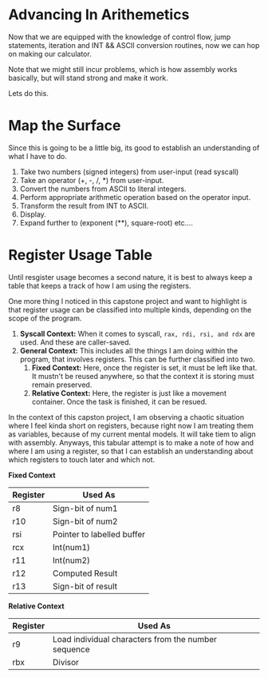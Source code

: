 # Advancing In Arithemetics

Now that we are equipped with the knowledge of control flow, jump statements, iteration and INT && ASCII conversion routines, now we can hop on making our calculator.

Note that we might still incur problems, which is how assembly works basically, but will stand strong and make it work.

Lets do this.

# Map the Surface

Since this is going to be a little big, its good to establish an understanding of what I have to do.

1. Take two numbers (signed integers) from user-input (read syscall)
2. Take an operator (+, -, /, *) from user-input.
3. Convert the numbers from ASCII to literal integers.
4. Perform appropriate arithmetic operation based on the operator input.
5. Transform the result from INT to ASCII.
6. Display.
7. Expand further to (exponent (**), square-root) etc....

# Register Usage Table

Until resgister usage becomes a second nature, it is best to always keep a table that keeps a track of how I am using the registers.

One more thing I noticed in this capstone project and want to highlight is that register usage can be classified into multiple kinds, depending on the scope of the program.
1. **Syscall Context:** When it comes to syscall, `rax, rdi, rsi, and rdx` are used. And these are caller-saved.
2. **General Context:** This includes all the things I am doing within the program, that involves registers. This can be further classified into two.
   1. **Fixed Context:** Here, once the register is set, it must be left like that. It mustn't be reused anywhere, so that the context it is storing must remain preserved. 
   2. **Relative Context:** Here, the register is just like a movement container. Once the task is finished, it can be resued.

In the context of this capston project, I am observing a chaotic situation where I feel kinda short on registers, because right now I am treating them as variables, because of my current mental models. It will take tiem to align with assembly. Anyways, this tabular attempt is to make a note of how and where I am using a register, so that I can establish an understanding about which registers to touch later and which not.

**Fixed Context**

| Register | Used As |
| -------- | ------- |
| r8       | Sign-bit of num1 |
| r10      | Sign-bit of num2 |
| rsi      | Pointer to labelled buffer |
| rcx      | Int(num1) |
| r11      | Int(num2) |
| r12      | Computed Result |
| r13      | Sign-bit of result |

**Relative Context**

| Register | Used As |
| -------- | ------- |
| r9       | Load individual characters from the number sequence |
| rbx      | Divisor |
